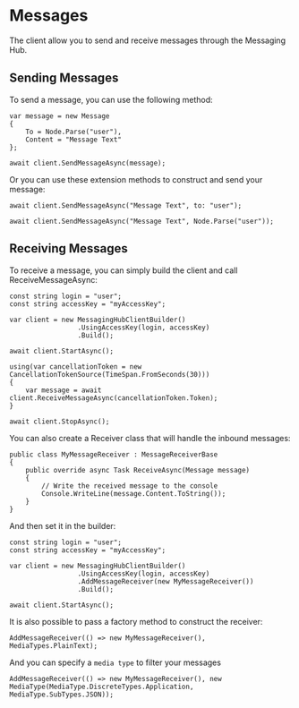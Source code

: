 # Messages

The client allow you to send and receive messages through the Messaging Hub.

## Sending Messages

To send a message, you can use the following method:

``` 
var message = new Message
{
    To = Node.Parse("user"),
    Content = "Message Text"
};

await client.SendMessageAsync(message);

```

Or you can use these extension methods to construct and send your message:

``` 
await client.SendMessageAsync("Message Text", to: "user");

await client.SendMessageAsync("Message Text", Node.Parse("user"));
```

## Receiving Messages

To receive a message, you can simply build the client and call ReceiveMessageAsync:

```
const string login = "user";
const string accessKey = "myAccessKey";

var client = new MessagingHubClientBuilder()
                 .UsingAccessKey(login, accessKey)
                 .Build();

await client.StartAsync();

using(var cancellationToken = new CancellationTokenSource(TimeSpan.FromSeconds(30)))
{
    var message = await client.ReceiveMessageAsync(cancellationToken.Token);
}

await client.StopAsync();

```

You can also create a Receiver class that will handle the inbound messages:

``` 
public class MyMessageReceiver : MessageReceiverBase
{
    public override async Task ReceiveAsync(Message message)
    {
        // Write the received message to the console
        Console.WriteLine(message.Content.ToString());
    }
}

```
And then set it in the builder:

```
const string login = "user";
const string accessKey = "myAccessKey";

var client = new MessagingHubClientBuilder()
                 .UsingAccessKey(login, accessKey)
                 .AddMessageReceiver(new MyMessageReceiver())
                 .Build();

await client.StartAsync();
```
It is also possible to pass a factory method to construct the receiver:

``` 
AddMessageReceiver(() => new MyMessageReceiver(), MediaTypes.PlainText);
```

And you can specify a `media type` to filter your messages

``` 
AddMessageReceiver(() => new MyMessageReceiver(), new MediaType(MediaType.DiscreteTypes.Application, MediaType.SubTypes.JSON));
```